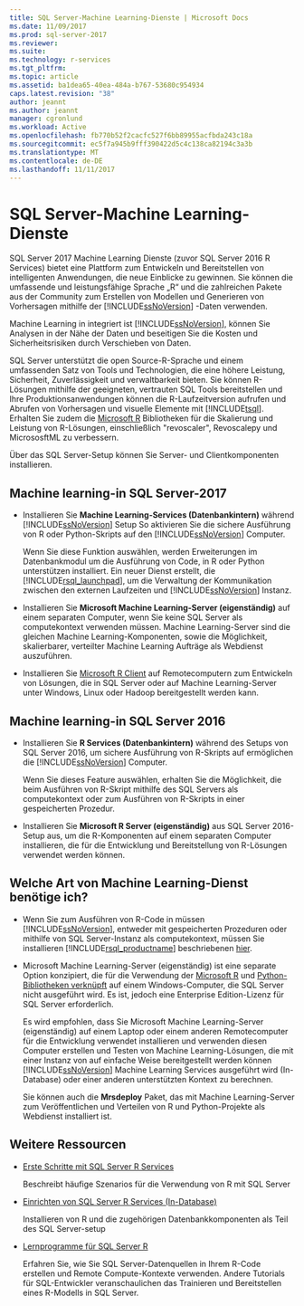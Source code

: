 ```yaml
---
title: SQL Server-Machine Learning-Dienste | Microsoft Docs
ms.date: 11/09/2017
ms.prod: sql-server-2017
ms.reviewer: 
ms.suite: 
ms.technology: r-services
ms.tgt_pltfrm: 
ms.topic: article
ms.assetid: ba1dea65-40ea-484a-b767-53680c954934
caps.latest.revision: "38"
author: jeannt
ms.author: jeannt
manager: cgronlund
ms.workload: Active
ms.openlocfilehash: fb770b52f2cacfc527f6bb89955acfbda243c18a
ms.sourcegitcommit: ec5f7a945b9fff390422d5c4c138ca82194c3a3b
ms.translationtype: MT
ms.contentlocale: de-DE
ms.lasthandoff: 11/11/2017
---
```

# <a name="sql-server-machine-learning-services"></a>SQL Server-Machine Learning-Dienste

  SQL Server 2017 Machine Learning Dienste (zuvor SQL Server 2016 R Services) bietet eine Plattform zum Entwickeln und Bereitstellen von intelligenten Anwendungen, die neue Einblicke zu gewinnen. Sie können die umfassende und leistungsfähige Sprache „R“ und die zahlreichen Pakete aus der Community zum Erstellen von Modellen und Generieren von Vorhersagen mithilfe der [!INCLUDE[ssNoVersion](../../includes/ssnoversion-md.md)] -Daten verwenden.
  
  Machine Learning in integriert ist [!INCLUDE[ssNoVersion](../../includes/ssnoversion-md.md)], können Sie Analysen in der Nähe der Daten und beseitigen Sie die Kosten und Sicherheitsrisiken durch Verschieben von Daten.
  
SQL Server unterstützt die open Source-R-Sprache und einem umfassenden Satz von Tools und Technologien, die eine höhere Leistung, Sicherheit, Zuverlässigkeit und verwaltbarkeit bieten. Sie können R-Lösungen mithilfe der geeigneten, vertrauten SQL Tools bereitstellen und Ihre Produktionsanwendungen können die R-Laufzeitversion aufrufen und Abrufen von Vorhersagen und visuelle Elemente mit [!INCLUDE[tsql](../../includes/tsql-md.md)]. Erhalten Sie zudem die [Microsoft R](https://docs.microsoft.com/r-server/r-reference/revoscaler/revoscaler) Bibliotheken für die Skalierung und Leistung von R-Lösungen, einschließlich "revoscaler", Revoscalepy und MicrososftML zu verbessern.
  
Über das SQL Server-Setup können Sie Server- und Clientkomponenten installieren.
  
## <a name="machine-learning-in-sql-server-2017"></a>Machine learning-in SQL Server-2017

+ Installieren Sie **Machine Learning-Services (Datenbankintern)** während [!INCLUDE[ssNoVersion](../../includes/ssnoversion-md.md)] Setup So aktivieren Sie die sichere Ausführung von R oder Python-Skripts auf den [!INCLUDE[ssNoVersion](../../includes/ssnoversion-md.md)] Computer.
  
    Wenn Sie diese Funktion auswählen, werden Erweiterungen im Datenbankmodul um die Ausführung von Code, in R oder Python unterstützen installiert. Ein neuer Dienst erstellt, die [!INCLUDE[rsql_launchpad](../../includes/rsql-launchpad-md.md)], um die Verwaltung der Kommunikation zwischen den externen Laufzeiten und [!INCLUDE[ssNoVersion](../../includes/ssnoversion-md.md)] Instanz.
  
+ Installieren Sie **Microsoft Machine Learning-Server (eigenständig)** auf einem separaten Computer, wenn Sie keine SQL Server als computekontext verwenden müssen. Machine Learning-Server sind die gleichen Machine Learning-Komponenten, sowie die Möglichkeit, skalierbarer, verteilter Machine Learning Aufträge als Webdienst auszuführen.
  
+    Installieren Sie [Microsoft R Client](https://docs.microsoft.com/r-server/r-client/what-is-microsoft-r-client) auf Remotecomputern zum Entwickeln von Lösungen, die in SQL Server oder auf Machine Learning-Server unter Windows, Linux oder Hadoop bereitgestellt werden kann.

## <a name="machine-learning-in-sql-server-2016"></a>Machine learning-in SQL Server 2016

+ Installieren Sie **R Services (Datenbankintern)** während des Setups von SQL Server 2016, um sichere Ausführung von R-Skripts auf ermöglichen die [!INCLUDE[ssNoVersion](../../includes/ssnoversion-md.md)] Computer.
  
    Wenn Sie dieses Feature auswählen, erhalten Sie die Möglichkeit, die beim Ausführen von R-Skript mithilfe des SQL Servers als computekontext oder zum Ausführen von R-Skripts in einer gespeicherten Prozedur.
  
+   Installieren Sie **Microsoft R Server (eigenständig)** aus SQL Server 2016-Setup aus, um die R-Komponenten auf einem separaten Computer installieren, die für die Entwicklung und Bereitstellung von R-Lösungen verwendet werden können.


## <a name="which-type-of-machine-learning-service-do-i-need"></a>Welche Art von Machine Learning-Dienst benötige ich?

+ Wenn Sie zum Ausführen von R-Code in müssen [!INCLUDE[ssNoVersion](../../includes/ssnoversion-md.md)], entweder mit gespeicherten Prozeduren oder mithilfe von SQL Server-Instanz als computekontext, müssen Sie installieren [!INCLUDE[rsql_productname](../../includes/rsql-productname-md.md)] beschriebenen [hier](../../advanced-analytics/r-services/set-up-sql-server-r-services-in-database.md).

+ Microsoft Machine Learning-Server (eigenständig) ist eine separate Option konzipiert, die für die Verwendung der [Microsoft R](https://docs.microsoft.com/r-server/r-reference/introducing-r-server-r-package-reference) und [Python-Bibliotheken verknüpft](../python/what-is-revoscalepy.md) auf einem Windows-Computer, die SQL Server nicht ausgeführt wird. Es ist, jedoch eine Enterprise Edition-Lizenz für SQL Server erforderlich.
    
    Es wird empfohlen, dass Sie Microsoft Machine Learning-Server (eigenständig) auf einem Laptop oder einem anderen Remotecomputer für die Entwicklung verwendet installieren und verwenden diesen Computer erstellen und Testen von Machine Learning-Lösungen, die mit einer Instanz von auf einfache Weise bereitgestellt werden können [!INCLUDE[ssNoVersion](../../includes/ssnoversion-md.md)] Machine Learning Services ausgeführt wird \(In-Database\) oder einer anderen unterstützten Kontext zu berechnen.
  
    Sie können auch die **Mrsdeploy** Paket, das mit Machine Learning-Server zum Veröffentlichen und Verteilen von R und Python-Projekte als Webdienst installiert ist.

## <a name="additional-resources"></a>Weitere Ressourcen

+ [Erste Schritte mit SQL Server R Services](../../advanced-analytics/r/getting-started-with-sql-server-r-services.md)
 
    Beschreibt häufige Szenarios für die Verwendung von R mit SQL Server

+ [Einrichten von SQL Server R Services (In-Database)](../../advanced-analytics/r/set-up-sql-server-r-services-in-database.md)

    Installieren von R und die zugehörigen Datenbankkomponenten als Teil des SQL Server-setup
  
+ [Lernprogramme für SQL Server R](../../advanced-analytics/tutorials/sql-server-r-tutorials.md)

    Erfahren Sie, wie Sie SQL Server-Datenquellen in Ihrem R-Code erstellen und Remote Compute-Kontexte verwenden. Andere Tutorials für SQL-Entwickler veranschaulichen das Trainieren und Bereitstellen eines R-Modells in SQL Server.

